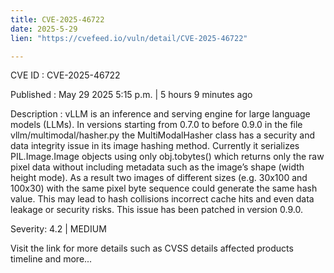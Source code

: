 ```yaml
---
title: CVE-2025-46722
date: 2025-5-29
lien: "https://cvefeed.io/vuln/detail/CVE-2025-46722"

---
```


CVE ID : CVE-2025-46722

Published :  May 29
2025
5:15 p.m. | 5 hours
9 minutes ago

Description : vLLM is an inference and serving engine for large language models (LLMs). In versions starting from 0.7.0 to before 0.9.0
in the file vllm/multimodal/hasher.py
the MultiModalHasher class has a security and data integrity issue in its image hashing method. Currently
it serializes PIL.Image.Image objects using only obj.tobytes()
which returns only the raw pixel data
without including metadata such as the image’s shape (width
height
mode). As a result
two images of different sizes (e.g.
30x100 and 100x30) with the same pixel byte sequence could generate the same hash value. This may lead to hash collisions
incorrect cache hits
and even data leakage or security risks. This issue has been patched in version 0.9.0.

Severity: 4.2 | MEDIUM

Visit the link for more details
such as CVSS details
affected products
timeline
and more...
